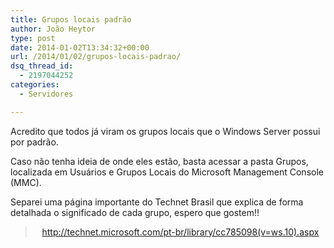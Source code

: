 ```yaml
---
title: Grupos locais padrão
author: João Heytor
type: post
date: 2014-01-02T13:34:32+00:00
url: /2014/01/02/grupos-locais-padrao/
dsq_thread_id:
  - 2197044252
categories:
  - Servidores

---
```

Acredito que todos já viram os grupos locais que o Windows Server possui por padrão.

Caso não tenha ideia de onde eles estão, basta acessar a pasta Grupos, localizada em Usuários e Grupos Locais do Microsoft Management Console (MMC).

Separei uma página importante do Technet Brasil que explica de forma detalhada o significado de cada grupo, espero que gostem!!

> <p style="text-align: center">
>   <a href="http://technet.microsoft.com/pt-br/library/cc785098(v=ws.10).aspx" target="_blank">http://technet.microsoft.com/pt-br/library/cc785098(v=ws.10).aspx</a>
> </p>